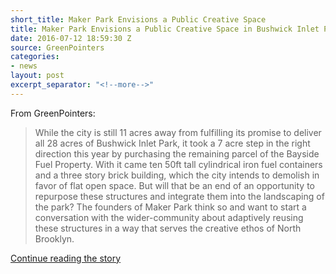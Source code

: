 ```yaml
---
short_title: Maker Park Envisions a Public Creative Space
title: Maker Park Envisions a Public Creative Space in Bushwick Inlet Park
date: 2016-07-12 18:59:30 Z
source: GreenPointers
categories:
- news
layout: post
excerpt_separator: "<!--more-->"
---
```


From GreenPointers:

>While the city is still 11 acres away from fulfilling its promise to deliver all 28 acres of Bushwick Inlet Park, it took a 7 acre step in the right direction this year by purchasing the remaining parcel of the Bayside Fuel Property. With it came ten 50ft tall cylindrical iron fuel containers and a three story brick building, which the city intends to demolish in favor of flat open space. But will that be an end of an opportunity to repurpose these structures and integrate them into the landscaping of the park? The founders of Maker Park think so and want to start a conversation with the wider-community about adaptively reusing these structures in a way that serves the creative ethos of North Brooklyn.

<a href="https://greenpointers.com/2016/07/12/maker-park-envisions-a-public-creative-space-in-bushwick-inlet-park/" target="blank">Continue reading the story</a>

